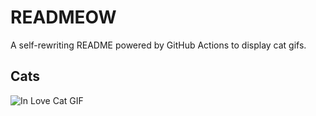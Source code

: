# READMEOW

A self-rewriting README powered by GitHub Actions to display cat gifs.

## Cats

![In Love Cat GIF](https://media3.giphy.com/media/MDJ9IbxxvDUQM/200.gif?cid=9acd02dawtfvip6xupjp83p7yyvz8j0vtbq6x4u9yiluzz4o&ep=v1_gifs_search&rid=200.gif&ct=g)
